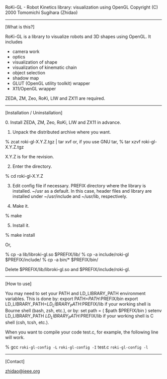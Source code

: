 RoKi-GL - Robot Kinetics library: visualization using OpenGL
Copyright (C) 2000 Tomomichi Sugihara (Zhidao)

-----------------------------------------------------------------
[What is this?]

RoKi-GL is a library to visualize robots and 3D shapes using
OpenGL. It includes
 - camera work
 - optics
 - visualization of shape
 - visualization of kinematic chain
 - object selection
 - shadow map
 - GLUT (OpenGL utility toolkit) wrapper
 - X11/OpenGL wrapper

ZEDA, ZM, Zeo, RoKi, LIW and ZX11 are required.

-----------------------------------------------------------------
[Installation / Uninstallation]

<install>
0. Install ZEDA, ZM, Zeo, RoKi, LIW and ZX11 in advance.

1. Unpack the distributed archive where you want.

% zcat roki-gl-X.Y.Z.tgz | tar xvf
or, if you use GNU tar,
% tar xzvf roki-gl-X.Y.Z.tgz

X.Y.Z is for the revision.

2. Enter the directory.

% cd roki-gl-X.Y.Z

3. Edit config file if necessary.
  PREFIX   directory where the library is installed.
           ~/usr as a default. In this case, header files
           and library are installed under ~/usr/include
           and ~/usr/lib, respectively.

4. Make it.

% make

5. Install it.

% make install

Or,

% cp -a lib/libroki-gl.so $PREFIX/lib/
% cp -a include/roki-gl $PREFIX/include/
% cp -a bin/* $PREFIX/bin/

<uninstall>
Delete $PREFIX/lib/libroki-gl.so and $PREFIX/include/roki-gl.

-----------------------------------------------------------------
[How to use]

You may need to set your PATH and LD_LIBRARY_PATH environment
variables. This is done by:
 export PATH=$PATH:$PREFIX/bin
 export LD_LIBRARY_PATH=$LD_LIBRARY_PATH:$PREFIX/lib
if your working shell is Bourne shell (bash, zsh, etc.), or by:
 set path = ( $path $PREFIX/bin )
 setenv LD_LIBRARY_PATH $LD_LIBRARY_PATH:$PREFIX/lib
if your working shell is C shell (csh, tcsh, etc.).

When you want to compile your code test.c, for example, the following
line will work.

% gcc `roki-gl-config -L` `roki-gl-config -I` test.c `roki-gl-config -l`

-----------------------------------------------------------------
[Contact]

zhidao@ieee.org
